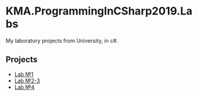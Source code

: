 # KMA.ProgrammingInCSharp2019.Labs
My laboratory projects from University, in c#.
## Projects
* [Lab №1](/Lab01DateApp)
* [Lab №2-3](/Lab02_03DateApp)
* [Lab №4](Lab04DateApp)

